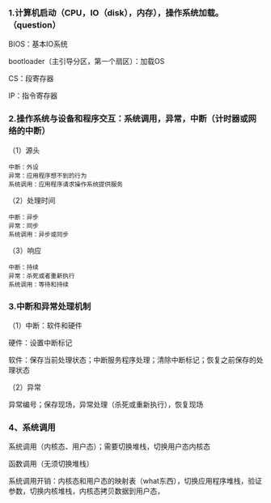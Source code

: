 ### 1.计算机启动（CPU，IO（disk），内存），操作系统加载。（question）

BIOS：基本IO系统

bootloader（主引导分区，第一个扇区）：加载OS

CS：段寄存器

IP：指令寄存器


### 2.操作系统与设备和程序交互：系统调用，异常，中断（计时器或网络的中断）

（1）源头

    中断：外设
    异常：应用程序想不到的行为
    系统调用：应用程序请求操作系统提供服务

（2）处理时间

    中断：异步
    异常：同步
    系统调用：异步或同步

（3）响应

    中断：持续
    异常：杀死或者重新执行
    系统调用：等待和持续


### 3.中断和异常处理机制

（1）中断：软件和硬件

硬件：设置中断标记

软件：保存当前处理状态；中断服务程序处理；清除中断标记；恢复之前保存的处理状态


（2）异常

异常编号；保存现场，异常处理（杀死或重新执行），恢复现场

### 4、系统调用

系统调用（内核态、用户态）；需要切换堆栈，切换用户态内核态

函数调用（无须切换堆栈）

系统调用开销：内核态和用户态的映射表（what东西），切换应用程序堆栈，验证参数，切换内核堆栈，内核态拷贝数据到用户态，
